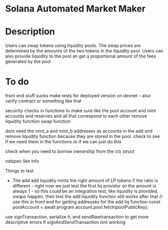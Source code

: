 # Solana Automated Market Maker

# Description
Users can swap tokens using liquidity pools. The swap prices are determined by the amounts of the two tokens in the liquidity pool. Users can also provide liquidity to the pool an get a proportional amount of the fees generated by the pool 


# To do

front end stuff sucks make tests for deployed version on devnet - also verify contract or something like that

secuirity checks in functions to make sure like the pool account and mint accounts and reserves and all that correspond to each other
remove liquidity function
swap function

dont need the mint_a and mint_b addresses as accounts in the add and remove liquidity function because they are stored in the pool. check to see if we need them in the functions or if we can just do this

check when you need to borrow ownership from the ctx struct

natspec like info

Things to test
 - The add add liquidity mints the right amount of LP tokens if the ratio is different - right now we just test the first liq providor so the amount is always 1 - so this could be an integration test, like liquidity is provided, swaps happen, then test the add liquidity function still works after that
   // use this in front end for getting addresses for the add liq function const poolAccount = await program.account.pool.fetch(poolPublicKey);

use signTransaction, serialize it, and sendRawtransaction to get more descriptive errors if signAndSendTransaction isnt working